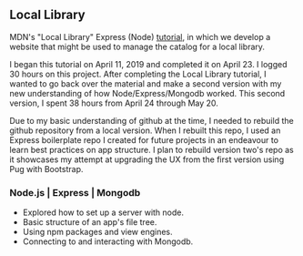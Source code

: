 ## Local Library

MDN's "Local Library" Express (Node) [tutorial](https://developer.mozilla.org/en-US/docs/Learn/Server-side/Express_Nodejs/Tutorial_local_library_website), in which we develop a website that might be used to manage the catalog for a local library.

I began this tutorial on April 11, 2019 and completed it on April 23. I logged 30 hours on this project.  After completing the Local Library tutorial, I wanted to go back over the material and make a second version with my new understanding of how Node/Express/Mongodb worked.  This second version, I spent 38 hours from April 24 through May 20.

Due to my basic understanding of github at the time, I needed to rebuild the github repository from a local version.  When I rebuilt this repo, I used an Express boilerplate repo I created for future projects in an endeavour to learn best practices on app structure. I plan to rebuild version two's repo as it showcases my attempt at upgrading the UX from the first version using Pug with Bootstrap.

### Node.js | Express | Mongodb

- Explored how to set up a server with node.
- Basic structure of an app's file tree.
- Using npm packages and view engines.
- Connecting to and interacting with Mongodb.
